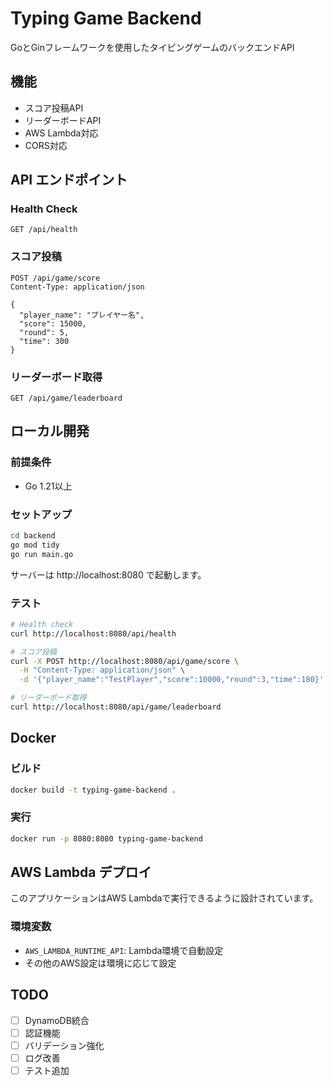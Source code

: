 # Typing Game Backend

GoとGinフレームワークを使用したタイピングゲームのバックエンドAPI

## 機能

- スコア投稿API
- リーダーボードAPI
- AWS Lambda対応
- CORS対応

## API エンドポイント

### Health Check
```
GET /api/health
```

### スコア投稿
```
POST /api/game/score
Content-Type: application/json

{
  "player_name": "プレイヤー名",
  "score": 15000,
  "round": 5,
  "time": 300
}
```

### リーダーボード取得
```
GET /api/game/leaderboard
```

## ローカル開発

### 前提条件
- Go 1.21以上

### セットアップ
```bash
cd backend
go mod tidy
go run main.go
```

サーバーは http://localhost:8080 で起動します。

### テスト
```bash
# Health check
curl http://localhost:8080/api/health

# スコア投稿
curl -X POST http://localhost:8080/api/game/score \
  -H "Content-Type: application/json" \
  -d '{"player_name":"TestPlayer","score":10000,"round":3,"time":180}'

# リーダーボード取得
curl http://localhost:8080/api/game/leaderboard
```

## Docker

### ビルド
```bash
docker build -t typing-game-backend .
```

### 実行
```bash
docker run -p 8080:8080 typing-game-backend
```

## AWS Lambda デプロイ

このアプリケーションはAWS Lambdaで実行できるように設計されています。

### 環境変数
- `AWS_LAMBDA_RUNTIME_API`: Lambda環境で自動設定
- その他のAWS設定は環境に応じて設定

## TODO

- [ ] DynamoDB統合
- [ ] 認証機能
- [ ] バリデーション強化
- [ ] ログ改善
- [ ] テスト追加